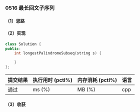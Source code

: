 ### 0516 最长回文子序列

#### （1）思路

#### （2）实现

```cpp
class Solution {
public:
    int longestPalindromeSubseq(string s) {

    }
};
```

| 提交结果 | 执行用时 (pctl%) | 内存消耗 (pctl%) | 语言 |
|:---------|:-----------------|:-----------------|:-----|
| 通过     |  ms (%)   |  MB (%)  | cpp  |

#### （3）收获
